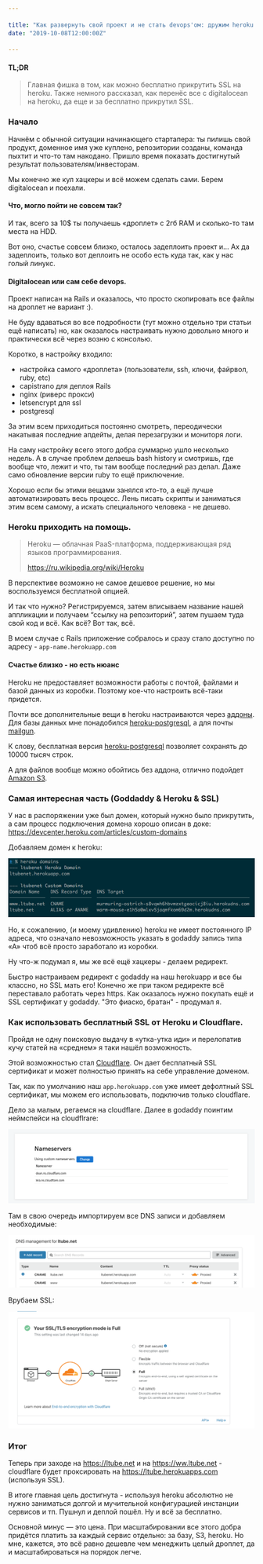 ```yaml
---

title: "Как развернуть свой проект и не стать devops'ом: дружим heroku с cloudflare."
date: "2019-10-08T12:00:00Z"

---
```


#### TL;DR

> Главная фишка в том, как можно бесплатно прикрутить SSL на heroku. Также немного рассказал, как перенёс все с digitalocean на heroku, да еще и за бесплатно прикрутил SSL. 

### Начало

Начнём с обычной ситуации начинающего стартапера: ты пилишь свой продукт, доменное имя уже куплено, репозитории созданы, команда пыхтит и что-то там накодано. Пришло время показать достигнутый результат пользователям/инвесторам.

Мы конечно же кул хацкеры и всё можем сделать сами. Берем digitalocean и поехали.

#### Что, могло пойти не совсем так?

И так, всего за 10$ ты получаешь «дроплет» с 2гб RAM и сколько-то там места на HDD. 

Вот оно, счастье совсем близко, осталось задеплоить проект и…
Ах да задеплоить, только вот деплоить не особо есть куда так, как у нас голый линукс.

#### Digitalocean или сам себе devops.

Проект написан на Rails и оказалось, что просто скопировать все файлы на дроплет не вариант :).

Не буду вдаваться во все подробности (тут можно отдельно три статьи ещё написать) но, как оказалось настраивать нужно довольно много и практически всё через возню с консолью.

Коротко, в настройку входило:
- настройка самого «дроплета» (пользователи, ssh, ключи, файрвол, ruby, etc)
- capistrano для деплоя Rails
- nginx (риверс прокси)
- letsencrypt для ssl
- postgresql

За этим всем приходиться постоянно смотреть, переодически накатывая последние апдейты, делая перезагрузки и мониторя логи.  

На саму настройку всего этого добра суммарно ушло несколько недель. А в случае проблем делаешь bash history и смотришь, где вообще что, лежит и что, ты там вообще последний раз делал. Даже само обновление версии ruby то ещё приключение. 

Хорошо если бы этими вещами занялся кто-то, а ещё лучше автоматизировать весь процесс. Лень писать скрипты и заниматься этим всем самому, а искать специального человека - не дешево. 

### Heroku приходить на помощь.

> Heroku — облачная PaaS-платформа, поддерживающая ряд языков программирования.
>
> https://ru.wikipedia.org/wiki/Heroku

В перспективе возможно не самое дешевое решение, но мы воспользуемся бесплатной опцией.

И так что нужно? Регистрируемся, затем вписываем название нашей аппликации и получаем “ссылку на репозиторий”, затем пушаем туда свой код и всё.
Как всё? Вот так, всё. 

В моем случае с Rails приложение собралось и сразу стало доступно по адресу - 
`app-name.herokuapp.com`

#### Счастье близко - но есть нюанс

Heroku не предоставляет возможности работы с почтой, файлами и базой данных из коробки. Поэтому кое-что настроить всё-таки придется.

Почти все дополнительные вещи в heroku настраиваются через [аддоны](https://elements.heroku.com/addons). 
Для базы данных мне понадобился [heroku-postgresql](https://elements.heroku.com/addons/heroku-postgresql), а для почты [mailgun](https://elements.heroku.com/addons/mailgun).

К слову, бесплатная версия [heroku-postgresql](https://elements.heroku.com/addons/heroku-postgresql) позволяет сохранять до 10000 тысяч строк.

А для файлов вообще можно обойтись без аддона, отлично подойдет [Amazon S3](https://aws.amazon.com/s3/).


### Самая интересная часть (Goddaddy & Heroku & SSL)

У нас в распоряжении уже был домен, который нужно было прикрутить, а сам процесс подключения домена хорошо описан в доке:
https://devcenter.heroku.com/articles/custom-domains

Добавляем домен к heroku:

![Domains added to Heroku](heroku_domains.png "Domains added to Heroku")

Но, к сожалению, (и моему удивлению) heroku не имеет постоянного IP адреса, что означало невозможность указать в godaddy запись типа «А» чтоб всё просто заработало из коробки.

Ну что-ж подумал я, мы же всё ещё хацкеры - делаем редирект.

Быстро настраиваем редирект с godaddy на наш herokuapp и все бы классно, но SSL мать его! Конечно же при таком редиректе всё переставало работать через https. Как оказалось нужно покупать ещё и SSL сертификат у godaddy.
"Это фиаско, братан" - продумал я.

### Как использовать бесплатный SSL от Heroku и Cloudflare.

Пройдя не одну поисковую выдачу в «утка-утка иди» и перелопатив кучу статей на «среднем» я таки нашёл возможность. 

Этой возможностью стал [Cloudflare](https://www.cloudflare.com/). Он дает бесплатный SSL сертификат и может полностью принять на себе управление доменом.

Так, как по умолчанию наш `app.herokuapp.com` уже имеет дефолтный SSL сертификат, мы можем его использовать, подключив только cloudflare.

Дело за малым, регаемся на cloudflare. Далее в godaddy поинтим неймспейси на cloudflrare:

![Godaddy pointing namespaces to cloudsflare](godaddy_nameservers_config.png "Godaddy pointing namespaces to cloudsflare")

Там в свою очередь импортируем все DNS записи и добавляем необходимые:

![Cloudflare config dns](cloudflare_dns_config.png "Cloudflare config dns")

Врубаем SSL:

![Cloudflare enable ssl](cloudflare_ssl.png "Cloudflare enable ssl")


### Итог

Теперь при заходе на https://ltube.net и на https://ww.ltube.net - cloudflare будет проксировать на https://ltube.herokuapps.com (используя SSL).

В итоге главная цель достигнута - используя heroku абсолютно не нужно заниматься долгой и мучительной конфигурацией инстанции сервисов и тп. Пушнул и деплой пошёл. Ну и всё за бесплатно.

Основной минус — это цена. При масштабировании все этого добра придётся платить за каждый сервис отдельно: за базу, S3, heroku. Но мне, кажется, это всё равно дешевле чем менеджить целый дроплет, да и масштабироваться на порядок легче.